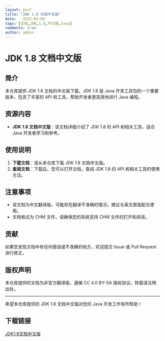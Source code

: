 ```yaml
---
layout: post
title: "JDK 1.8 文档中文版"
date:   2023-03-09
tags: [文档,JDK,1.8,中文版,Java]
comments: true
author: admin
---
```

# JDK 1.8 文档中文版

## 简介

本仓库提供 JDK 1.8 文档的中文版下载。JDK 1.8 是 Java 开发工具包的一个重要版本，包含了丰富的 API 和工具，帮助开发者更高效地进行 Java 编程。

## 资源内容

- **JDK 1.8 文档中文版**：该文档详细介绍了 JDK 1.8 的 API 和相关工具，适合 Java 开发者学习和参考。

## 使用说明

1. **下载文档**：请从本仓库下载 JDK 1.8 文档中文版。
2. **查阅文档**：下载后，您可以打开文档，查阅 JDK 1.8 的 API 和相关工具的使用方法。

## 注意事项

- 该文档为中文翻译版，可能存在翻译不准确的情况，建议与英文原版配合使用。
- 文档格式为 CHM 文件，请确保您的系统支持 CHM 文件的打开和阅读。

## 贡献

如果您发现文档中有任何错误或不准确的地方，欢迎提交 Issue 或 Pull Request 进行修正。

## 版权声明

本仓库提供的文档为非官方翻译版，遵循 CC 4.0 BY-SA 版权协议。转载请注明出处。

---

希望本仓库提供的 JDK 1.8 文档中文版对您的 Java 开发工作有所帮助！

## 下载链接

[JDK1.8文档中文版](https://pan.quark.cn/s/f698978bce2a)
